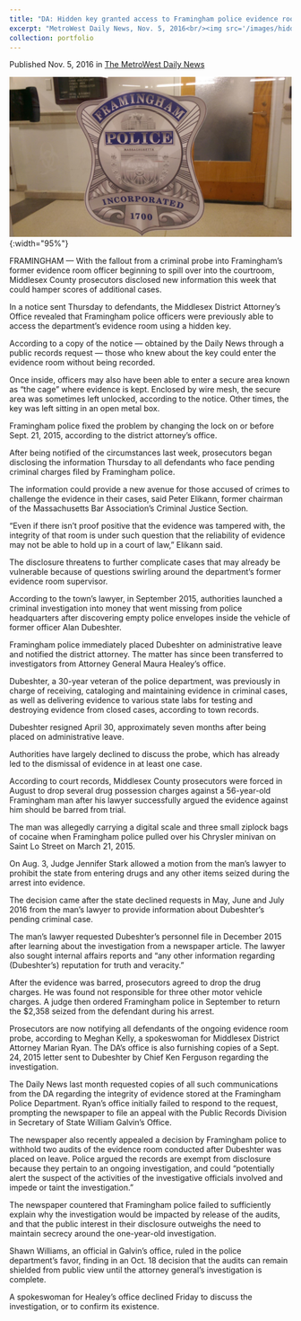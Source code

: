 ```yaml
---
title: "DA: Hidden key granted access to Framingham police evidence room"
excerpt: "MetroWest Daily News, Nov. 5, 2016<br/><img src='/images/hiddenkey.jpg'>"
collection: portfolio
---
```

Published Nov. 5, 2016 in [The MetroWest Daily News](http://www.metrowestdailynews.com/news/20161104/da-hidden-key-granted-access-to-framingham-police-evidence-room)

![alt text](/images/hiddenkey_full.jpg "Framingham Police Department"){:width="95%"}

FRAMINGHAM — With the fallout from a criminal probe into Framingham’s former evidence room officer beginning to spill over into the courtroom, Middlesex County prosecutors disclosed new information this week that could hamper scores of additional cases.

In a notice sent Thursday to defendants, the Middlesex District Attorney’s Office revealed that Framingham police officers were previously able to access the department’s evidence room using a hidden key.

According to a copy of the notice — obtained by the Daily News through a public records request — those who knew about the key could enter the evidence room without being recorded.

Once inside, officers may also have been able to enter a secure area known as “the cage” where evidence is kept. Enclosed by wire mesh, the secure area was sometimes left unlocked, according to the notice. Other times, the key was left sitting in an open metal box.

Framingham police fixed the problem by changing the lock on or before Sept. 21, 2015, according to the district attorney’s office.

After being notified of the circumstances last week, prosecutors began disclosing the information Thursday to all defendants who face pending criminal charges filed by Framingham police.

The information could provide a new avenue for those accused of crimes to challenge the evidence in their cases, said Peter Elikann, former chairman of the Massachusetts Bar Association’s Criminal Justice Section.

“Even if there isn’t proof positive that the evidence was tampered with, the integrity of that room is under such question that the reliability of evidence may not be able to hold up in a court of law,” Elikann said.

The disclosure threatens to further complicate cases that may already be vulnerable because of questions swirling around the department’s former evidence room supervisor.

According to the town’s lawyer, in September 2015, authorities launched a criminal investigation into money that went missing from police headquarters after discovering empty police envelopes inside the vehicle of former officer Alan Dubeshter.

Framingham police immediately placed Dubeshter on administrative leave and notified the district attorney. The matter has since been transferred to investigators from Attorney General Maura Healey’s office.

Dubeshter, a 30-year veteran of the police department, was previously in charge of receiving, cataloging and maintaining evidence in criminal cases, as well as delivering evidence to various state labs for testing and destroying evidence from closed cases, according to town records.

Dubeshter resigned April 30, approximately seven months after being placed on administrative leave.

Authorities have largely declined to discuss the probe, which has already led to the dismissal of evidence in at least one case.

According to court records, Middlesex County prosecutors were forced in August to drop several drug possession charges against a 56-year-old Framingham man after his lawyer successfully argued the evidence against him should be barred from trial.

The man was allegedly carrying a digital scale and three small ziplock bags of cocaine when Framingham police pulled over his Chrysler minivan on Saint Lo Street on March 21, 2015.

On Aug. 3, Judge Jennifer Stark allowed a motion from the man’s lawyer to prohibit the state from entering drugs and any other items seized during the arrest into evidence.

The decision came after the state declined requests in May, June and July 2016 from the man’s lawyer to provide information about Dubeshter’s pending criminal case.

The man’s lawyer requested Dubeshter’s personnel file in December 2015 after learning about the investigation from a newspaper article. The lawyer also sought internal affairs reports and “any other information regarding (Dubeshter’s) reputation for truth and veracity.”

After the evidence was barred, prosecutors agreed to drop the drug charges. He was found not responsible for three other motor vehicle charges. A judge then ordered Framingham police in September to return the $2,358 seized from the defendant during his arrest.

Prosecutors are now notifying all defendants of the ongoing evidence room probe, according to Meghan Kelly, a spokeswoman for Middlesex District Attorney Marian Ryan. The DA’s office is also furnishing copies of a Sept. 24, 2015 letter sent to Dubeshter by Chief Ken Ferguson regarding the investigation.

The Daily News last month requested copies of all such communications from the DA regarding the integrity of evidence stored at the Framingham Police Department. Ryan’s office initially failed to respond to the request, prompting the newspaper to file an appeal with the Public Records Division in Secretary of State William Galvin’s Office.

The newspaper also recently appealed a decision by Framingham police to withhold two audits of the evidence room conducted after Dubeshter was placed on leave. Police argued the records are exempt from disclosure because they pertain to an ongoing investigation, and could “potentially alert the suspect of the activities of the investigative officials involved and impede or taint the investigation.”

The newspaper countered that Framingham police failed to sufficiently explain why the investigation would be impacted by release of the audits, and that the public interest in their disclosure outweighs the need to maintain secrecy around the one-year-old investigation.

Shawn Williams, an official in Galvin’s office, ruled in the police department’s favor, finding in an Oct. 18 decision that the audits can remain shielded from public view until the attorney general’s investigation is complete.

A spokeswoman for Healey’s office declined Friday to discuss the investigation, or to confirm its existence.
